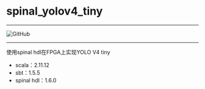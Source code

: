 # spinal_yolov4_tiny
***
![GitHub](https://img.shields.io/github/license/liuwei9/spinal_yolov4_tiny)
***
使用spinal hdl在FPGA上实现YOLO V4 tiny
+ scala：2.11.12
+ sbt：1.5.5
+ spinal hdl：1.6.0
